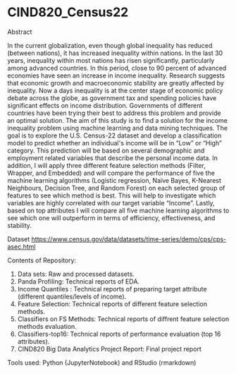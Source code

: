 # CIND820_Census22

Abstract

In the current globalization, even though global inequality has reduced (between nations), it has increased inequality within nations. In the last 30 years, inequality within most nations has risen significantly, particularly among advanced countries. In this period, close to 90 percent of advanced economies have seen an increase in income inequality. Research suggests that economic growth and macroeconomic stability are greatly affected by inequality. Now a days inequality is at the center stage of economic policy debate across the globe, as government tax and spending policies have significant effects on income distribution. Governments of different countries have been trying their best to address this problem and provide an optimal solution. The aim of this study is to find a solution for the income inequality problem using machine learning and data mining techniques. The goal is to explore the U.S. Census-22 dataset and develop a classification model to predict whether an individual's income will be in “Low” or “High” category. This prediction will be based on several demographic and employment related variables that describe the personal income data. 
In addition, I will apply three different feature selection methods (Filter, Wrapper, and Embedded) and will compare the performance of five the machine learning algorithms (Logistic regression, Naïve Bayes, K-Nearest Neighbours, Decision Tree, and Random Forest) on each selected group of features to see which method is best. This will help to investigate which variables are highly correlated with our target variable “Income”. Lastly, based on top attributes I will compare all five machine learning algorithms to see which one will outperform in terms of efficiency, effectiveness, and stability. 

Dataset
https://www.census.gov/data/datasets/time-series/demo/cps/cps-asec.html

Contents of Repository:
1. Data sets: Raw and processed datasets.
2. Panda Profiling: Technical reports of EDA.
3. Income Quantiles : Technical reports of preparing target attribute (different quantiles/levels of income).
4. Feature Selection: Technical reports of different feature selection methods.
5. Classifiers on FS Methods: Technical reports of diffrent feature selection methods evaluation.
6. Classifiers-top16: Technical reports of performance evaluation (top 16 attributes).
7. CIND820 Big Data Analytics Project Report: Final project report


Tools used: Python (JupyterNotebook) and RStudio (rmarkdown)
